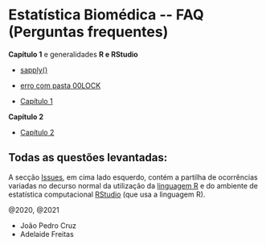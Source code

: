 # Estatística Biomédica -- FAQ (Perguntas frequentes)


**Capítulo 1** e generalidades **R e RStudio**

* [sapply()](sapply.md)
* [erro com pasta 00LOCK](https://github.com/jpcaveiro/ebwebsite/issues/10)

* [Capítulo 1](https://github.com/jpcaveiro/ebwebsite/issues?q=is%3Aissue+is%3Aopen+label%3A%22Cap%C3%ADtulo+2%22)

**Capítulo 2**

* [Capítulo 2](https://github.com/jpcaveiro/ebwebsite/issues?q=is%3Aissue+is%3Aopen+label%3A%22Cap%C3%ADtulo+2%22)


## Todas as questões levantadas:

A secção [Issues](https://github.com/jpcaveiro/ebwebsite/issues/), em cima lado esquerdo, contém a partilha de ocorrências variadas no decurso normal da utilização da [linguagem R](https://cloud.r-project.org/) e do ambiente de estatística computacional [RStudio](https://rstudio.com/products/rstudio/download/) (que usa a linguagem R).

@2020, @2021

* João Pedro Cruz
* Adelaide Freitas


